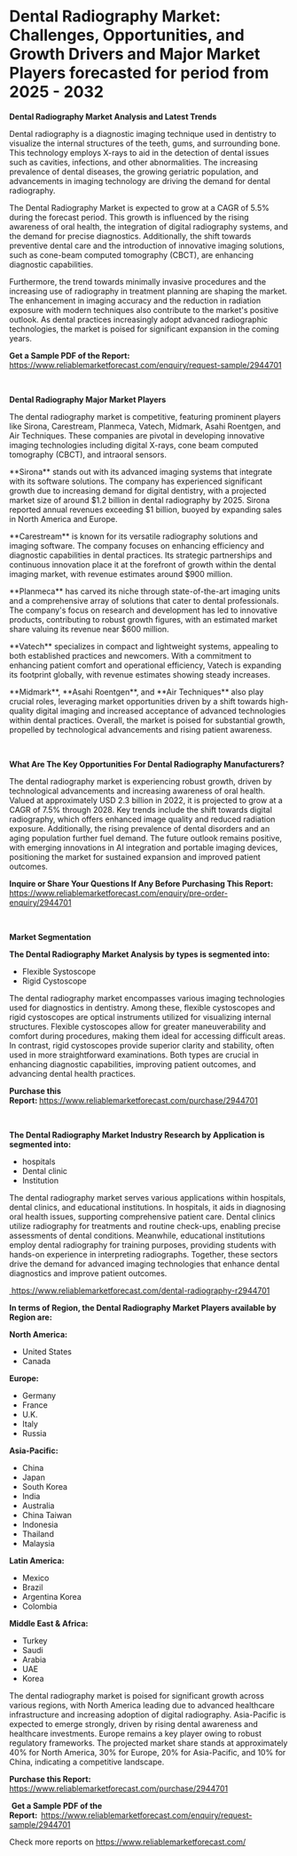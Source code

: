 <p><h1>Dental Radiography Market: Challenges, Opportunities, and Growth Drivers and Major Market Players forecasted for period from 2025 - 2032</h1></p><p><strong>Dental Radiography Market Analysis and Latest Trends</strong></p>
<p><p>Dental radiography is a diagnostic imaging technique used in dentistry to visualize the internal structures of the teeth, gums, and surrounding bone. This technology employs X-rays to aid in the detection of dental issues such as cavities, infections, and other abnormalities. The increasing prevalence of dental diseases, the growing geriatric population, and advancements in imaging technology are driving the demand for dental radiography.</p><p>The Dental Radiography Market is expected to grow at a CAGR of 5.5% during the forecast period. This growth is influenced by the rising awareness of oral health, the integration of digital radiography systems, and the demand for precise diagnostics. Additionally, the shift towards preventive dental care and the introduction of innovative imaging solutions, such as cone-beam computed tomography (CBCT), are enhancing diagnostic capabilities.</p><p>Furthermore, the trend towards minimally invasive procedures and the increasing use of radiography in treatment planning are shaping the market. The enhancement in imaging accuracy and the reduction in radiation exposure with modern techniques also contribute to the market's positive outlook. As dental practices increasingly adopt advanced radiographic technologies, the market is poised for significant expansion in the coming years.</p></p>
<p><strong>Get a Sample PDF of the Report:&nbsp;</strong> <a href="https://www.reliablemarketforecast.com/enquiry/request-sample/2944701?utm_campaign=3323&utm_medium=2&utm_source=Github&utm_content=ia&utm_term=11032025&utm_id=dental-radiography">https://www.reliablemarketforecast.com/enquiry/request-sample/2944701</a></p>
<p>&nbsp;</p>
<p><strong>Dental Radiography Major Market Players</strong></p>
<p><p>The dental radiography market is competitive, featuring prominent players like Sirona, Carestream, Planmeca, Vatech, Midmark, Asahi Roentgen, and Air Techniques. These companies are pivotal in developing innovative imaging technologies including digital X-rays, cone beam computed tomography (CBCT), and intraoral sensors.</p><p>**Sirona** stands out with its advanced imaging systems that integrate with its software solutions. The company has experienced significant growth due to increasing demand for digital dentistry, with a projected market size of around $1.2 billion in dental radiography by 2025. Sirona reported annual revenues exceeding $1 billion, buoyed by expanding sales in North America and Europe.</p><p>**Carestream** is known for its versatile radiography solutions and imaging software. The company focuses on enhancing efficiency and diagnostic capabilities in dental practices. Its strategic partnerships and continuous innovation place it at the forefront of growth within the dental imaging market, with revenue estimates around $900 million.</p><p>**Planmeca** has carved its niche through state-of-the-art imaging units and a comprehensive array of solutions that cater to dental professionals. The company's focus on research and development has led to innovative products, contributing to robust growth figures, with an estimated market share valuing its revenue near $600 million.</p><p>**Vatech** specializes in compact and lightweight systems, appealing to both established practices and newcomers. With a commitment to enhancing patient comfort and operational efficiency, Vatech is expanding its footprint globally, with revenue estimates showing steady increases.</p><p>**Midmark**, **Asahi Roentgen**, and **Air Techniques** also play crucial roles, leveraging market opportunities driven by a shift towards high-quality digital imaging and increased acceptance of advanced technologies within dental practices. Overall, the market is poised for substantial growth, propelled by technological advancements and rising patient awareness.</p></p>
<p>&nbsp;</p>
<p><strong>What Are The Key Opportunities For Dental Radiography Manufacturers?</strong></p>
<p><p>The dental radiography market is experiencing robust growth, driven by technological advancements and increasing awareness of oral health. Valued at approximately USD 2.3 billion in 2022, it is projected to grow at a CAGR of 7.5% through 2028. Key trends include the shift towards digital radiography, which offers enhanced image quality and reduced radiation exposure. Additionally, the rising prevalence of dental disorders and an aging population further fuel demand. The future outlook remains positive, with emerging innovations in AI integration and portable imaging devices, positioning the market for sustained expansion and improved patient outcomes.</p></p>
<p><strong>Inquire or Share Your Questions If Any Before Purchasing This Report:</strong> <a href="https://www.reliablemarketforecast.com/enquiry/pre-order-enquiry/2944701?utm_campaign=3323&utm_medium=2&utm_source=Github&utm_content=ia&utm_term=11032025&utm_id=dental-radiography">https://www.reliablemarketforecast.com/enquiry/pre-order-enquiry/2944701</a></p>
<p>&nbsp;</p>
<p><strong>Market Segmentation</strong></p>
<p><strong>The Dental Radiography Market Analysis by types is segmented into:</strong></p>
<p><ul><li>Flexible Systoscope</li><li>Rigid Cystoscope</li></ul></p>
<p><p>The dental radiography market encompasses various imaging technologies used for diagnostics in dentistry. Among these, flexible cystoscopes and rigid cystoscopes are optical instruments utilized for visualizing internal structures. Flexible cystoscopes allow for greater maneuverability and comfort during procedures, making them ideal for accessing difficult areas. In contrast, rigid cystoscopes provide superior clarity and stability, often used in more straightforward examinations. Both types are crucial in enhancing diagnostic capabilities, improving patient outcomes, and advancing dental health practices.</p></p>
<p><strong>Purchase this Report:&nbsp;</strong><a href="https://www.reliablemarketforecast.com/purchase/2944701?utm_campaign=3323&utm_medium=2&utm_source=Github&utm_content=ia&utm_term=11032025&utm_id=dental-radiography">https://www.reliablemarketforecast.com/purchase/2944701</a></p>
<p>&nbsp;</p>
<p><strong>The Dental Radiography Market Industry Research by Application is segmented into:</strong></p>
<p><ul><li>hospitals</li><li>Dental clinic</li><li>Institution</li></ul></p>
<p><p>The dental radiography market serves various applications within hospitals, dental clinics, and educational institutions. In hospitals, it aids in diagnosing oral health issues, supporting comprehensive patient care. Dental clinics utilize radiography for treatments and routine check-ups, enabling precise assessments of dental conditions. Meanwhile, educational institutions employ dental radiography for training purposes, providing students with hands-on experience in interpreting radiographs. Together, these sectors drive the demand for advanced imaging technologies that enhance dental diagnostics and improve patient outcomes.</p></p>
<p><a href="https://www.reliablemarketforecast.com/dental-radiography-r2944701?utm_campaign=3323&utm_medium=2&utm_source=Github&utm_content=ia&utm_term=11032025&utm_id=dental-radiography">&nbsp;https://www.reliablemarketforecast.com/dental-radiography-r2944701</a></p>
<p><strong>In terms of Region, the Dental Radiography Market Players available by Region are:</strong></p>
<p>
    <p> <strong> North America: </strong>
        <ul>
            <li>United States</li>
            <li>Canada</li>
        </ul>
        </p> 
    <p> <strong> Europe: </strong>
        <ul>
            <li>Germany</li>
            <li>France</li>
            <li>U.K.</li>
            <li>Italy</li>
            <li>Russia</li>
        </ul>
        </p> 
    <p> <strong> Asia-Pacific: </strong>
        <ul>
            <li>China</li>
            <li>Japan</li>
            <li>South Korea</li>
            <li>India</li>
            <li>Australia</li>
            <li>China Taiwan</li>
            <li>Indonesia</li>
            <li>Thailand</li>
            <li>Malaysia</li>
        </ul>
        </p> 
    <p> <strong> Latin America: </strong>
        <ul>
            <li>Mexico</li>
            <li>Brazil</li>
            <li>Argentina Korea</li>
            <li>Colombia</li>
        </ul>
        </p> 
    <p> <strong> Middle East & Africa: </strong>
        <ul>
            <li>Turkey</li>
            <li>Saudi</li>
            <li>Arabia</li>
            <li>UAE</li>
            <li>Korea</li>
        </ul>
    </p>
    </p>
<p><p>The dental radiography market is poised for significant growth across various regions, with North America leading due to advanced healthcare infrastructure and increasing adoption of digital radiography. Asia-Pacific is expected to emerge strongly, driven by rising dental awareness and healthcare investments. Europe remains a key player owing to robust regulatory frameworks. The projected market share stands at approximately 40% for North America, 30% for Europe, 20% for Asia-Pacific, and 10% for China, indicating a competitive landscape.</p></p>
<p><strong>Purchase this Report: </strong><a href="https://www.reliablemarketforecast.com/purchase/2944701?utm_campaign=3323&utm_medium=2&utm_source=Github&utm_content=ia&utm_term=11032025&utm_id=dental-radiography">https://www.reliablemarketforecast.com/purchase/2944701</a></p>
<p>&nbsp;<strong>Get a Sample PDF of the Report:&nbsp;&nbsp;</strong><a href="https://www.reliablemarketforecast.com/enquiry/request-sample/2944701?utm_campaign=3323&utm_medium=2&utm_source=Github&utm_content=ia&utm_term=11032025&utm_id=dental-radiography">https://www.reliablemarketforecast.com/enquiry/request-sample/2944701</a></p>
<p><strong></strong></p>
<p>Check more reports on <a href="https://www.reliablemarketforecast.com/?utm_campaign=3323&utm_medium=2&utm_source=Github&utm_content=ia&utm_term=11032025&utm_id=dental-radiography">https://www.reliablemarketforecast.com/</a></p>